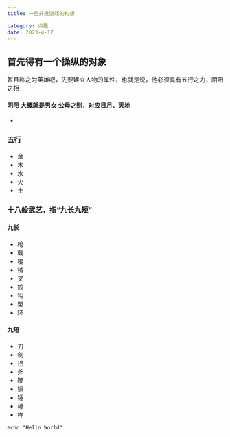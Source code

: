 ```yaml
---
title: 一些开发游戏的构想

category: 兴趣
date: 2023-4-17
---
```



## 首先得有一个操纵的对象
暂且称之为英雄吧，先要建立人物的属性，也就是说，他必须具有五行之力，阴阳之相
#### 阴阳 大概就是男女 公母之别，对应日月、天地
- 
### 五行
- 金
- 木
- 水
- 火
- 土
### 十八般武艺，指“九长九短”
#### 九长
- 枪
- 戟
- 棍
- 钺
- 叉
- 鎲
- 钩
- 槊
- 环
#### 九短
- 刀
- 剑
- 拐
- 斧
- 鞭
- 锏
- 锤
- 棒
- 杵


```shell
echo "Hello World"
```

